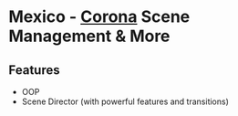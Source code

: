 # Mexico - [Corona](http://www.anscamobile.com/corona/) Scene Management & More

## Features

   - OOP
   - Scene Director (with powerful features and transitions)
   






